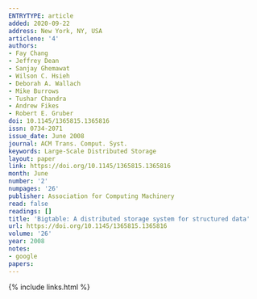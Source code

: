 ```yaml
---
ENTRYTYPE: article
added: 2020-09-22
address: New York, NY, USA
articleno: '4'
authors:
- Fay Chang
- Jeffrey Dean
- Sanjay Ghemawat
- Wilson C. Hsieh
- Deborah A. Wallach
- Mike Burrows
- Tushar Chandra
- Andrew Fikes
- Robert E. Gruber
doi: 10.1145/1365815.1365816
issn: 0734-2071
issue_date: June 2008
journal: ACM Trans. Comput. Syst.
keywords: Large-Scale Distributed Storage
layout: paper
link: https://doi.org/10.1145/1365815.1365816
month: June
number: '2'
numpages: '26'
publisher: Association for Computing Machinery
read: false
readings: []
title: 'Bigtable: A distributed storage system for structured data'
url: https://doi.org/10.1145/1365815.1365816
volume: '26'
year: 2008
notes:
- google
papers:
---
```

{% include links.html %}
